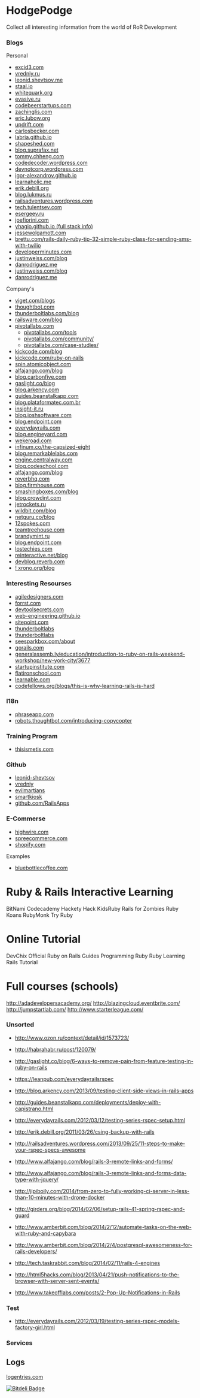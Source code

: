 HodgePodge
==========

Collect all interesting information from the world of RoR Development

### Blogs

Personal

* [excid3.com](http://excid3.com/)
* [vredniy.ru](http://vredniy.ru/)
* [leonid.shevtsov.me](http://leonid.shevtsov.me/ru)
* [staal.io](http://staal.io/)
* [whitequark.org](http://whitequark.org/)
* [evasive.ru](http://evasive.ru/)
* [codebeerstartups.com](http://www.codebeerstartups.com/)
* [zachinglis.com](http://zachinglis.com/)
* [eric.lubow.org](http://eric.lubow.org/)
* [updrift.com](http://www.updrift.com/)
* [carlosbecker.com](http://carlosbecker.com/)
* [labria.github.io](http://labria.github.io/)
* [shapeshed.com](http://shapeshed.com/)
* [blog.suprafax.net](http://blog.suprafax.net/)
* [tommy.chheng.com](http://tommy.chheng.com/)
* [codedecoder.wordpress.com](http://codedecoder.wordpress.com/)
* [devnotcorp.wordpress.com](http://devnotcorp.wordpress.com/)
* [igor-alexandrov.github.io](http://igor-alexandrov.github.io/)
* [learnaholic.me](http://learnaholic.me/)
* [erik.debill.org](http://erik.debill.org/)
* [blog.lukmus.ru](http://blog.lukmus.ru/)
* [railsadventures.wordpress.com](http://railsadventures.wordpress.com/)
* [tech.tulentsev.com](http://tech.tulentsev.com/)
* [esergeev.ru](http://esergeev.ru/)
* [joefiorini.com](http://joefiorini.com/)
* [yhagio.github.io (full stack info)](http://yhagio.github.io)
* [jessewolgamott.com](http://jessewolgamott.com/)
* [brettu.com/rails-daily-ruby-tip-32-simple-ruby-class-for-sending-sms-with-twilio](http://brettu.com/rails-daily-ruby-tip-32-simple-ruby-class-for-sending-sms-with-twilio/)
* [developerminutes.com](http://developerminutes.com/)
* [justinweiss.com/blog](http://www.justinweiss.com/blog)
* [danrodriguez.me](http://danrodriguez.me)
* [justinweiss.com/blog](http://www.justinweiss.com/blog)
* [danrodriguez.me](http://danrodriguez.me)

Company's

* [viget.com/blogs](http://viget.com/blogs)
* [thoughtbot.com](http://thoughtbot.com)
* [thunderboltlabs.com/blog](http://thunderboltlabs.com/blog/)
* [railsware.com/blog](http://railsware.com/blog/)
* [pivotallabs.com](http://pivotallabs.com)
  * [pivotallabs.com/tools](http://pivotallabs.com/tools/)
  * [pivotallabs.com/community/](http://pivotallabs.com/community/)
  * [pivotallabs.com/case-studies/](http://pivotallabs.com/case-studies/)
* [kickcode.com/blog](http://kickcode.com/blog/)
* [kickcode.com/ruby-on-rails](http://kickcode.com/ruby-on-rails/)
* [spin.atomicobject.com](http://spin.atomicobject.com/)
* [alfajango.com/blog](http://www.alfajango.com/blog/)
* [blog.carbonfive.com](http://blog.carbonfive.com/)
* [gaslight.co/blog](http://gaslight.co/blog/)
* [blog.arkency.com](http://blog.arkency.com/)
* [guides.beanstalkapp.com](http://guides.beanstalkapp.com/)
* [blog.plataformatec.com.br](http://blog.plataformatec.com.br/)
* [insight-it.ru](http://www.insight-it.ru/)
* [blog.joshsoftware.com](http://blog.joshsoftware.com/)
* [blog.endpoint.com](http://blog.endpoint.com/)
* [everydayrails.com](http://everydayrails.com/)
* [blog.engineyard.com](http://blog.engineyard.com/)
* [wekeroad.com](http://www.wekeroad.com)
* [infinum.co/the-capsized-eight](http://www.infinum.co/the-capsized-eight)
* [blog.remarkablelabs.com](http://blog.remarkablelabs.com/)
* [engine.centralway.com](http://engine.centralway.com/)
* [blog.codeschool.com](http://blog.codeschool.com/)
* [alfajango.com/blog](http://www.alfajango.com/blog)
* [reverbhq.com](http://reverbhq.com/)
* [blog.firmhouse.com](http://blog.firmhouse.com/)
* [smashingboxes.com/blog](http://www.smashingboxes.com/blog)
* [blog.crowdint.com](http://blog.crowdint.com/)
* [jetrockets.ru](http://www.jetrockets.ru/)
* [wildbit.com/blog](http://wildbit.com/blog/)
* [netguru.co/blog](https://netguru.co/blog)
* [12spokes.com](http://www.12spokes.com/)
* [teamtreehouse.com](https://teamtreehouse.com)
* [brandymint.ru](http://brandymint.ru)
* [blog.endpoint.com](http://blog.endpoint.com/)
* [lostechies.com](http://lostechies.com/)
* [reinteractive.net/blog](http://www.reinteractive.net/blog)
* [devblog.reverb.com](http://devblog.reverb.com/)
* [! xrono.org/blog](http://www.xrono.org/blog)

### Interesting Resourses

* [agiledesigners.com](http://www.agiledesigners.com/)
* [forrst.com](http://forrst.com)
* [devtoolsecrets.com](http://devtoolsecrets.com/)
* [web-engineering.github.io](http://web-engineering.github.io/index.html)
* [sitepoint.com](http://www.sitepoint.com)
* [thunderboltlabs](thunderboltlabs)
* [thunderboltlabs](thunderboltlabs)
* [seesparkbox.com/about](http://seesparkbox.com/about)
* [gorails.com](http://gorails.com/)
* [generalassemb.ly/education/introduction-to-ruby-on-rails-weekend-workshop/new-york-city/3677](https://generalassemb.ly/education/introduction-to-ruby-on-rails-weekend-workshop/new-york-city/3677)
* [startupinstitute.com](http://startupinstitute.com/)
* [flatironschool.com](http://flatironschool.com)
* [learnable.com](https://learnable.com)
* [codefellows.org/blogs/this-is-why-learning-rails-is-hard](https://www.codefellows.org/blogs/this-is-why-learning-rails-is-hard)

### I18n

* [phraseapp.com](https://phraseapp.com/docs/migration-guides/migrating-from-copycopter)
* [robots.thoughtbot.com/introducing-copycopter](http://robots.thoughtbot.com/introducing-copycopter)

### Training Program

* [thisismetis.com](http://www.thisismetis.com/)

### Github

* [leonid-shevtsov](https://github.com/leonid-shevtsov)
* [vredniy](https://github.com/vredniy)
* [evilmartians](https://github.com/evilmartians)
* [smartkiosk](https://github.com/smartkiosk)
* [github.com/RailsApps](https://github.com/RailsApps)

### E-Commerse

* [highwire.com](http://www.highwire.com/)
* [spreecommerce.com](http://spreecommerce.com/)
* [shopify.com](http://www.shopify.com/)

Examples

* [bluebottlecoffee.com](http://www.bluebottlecoffee.com/)


# Ruby & Rails Interactive Learning

BitNami
Codecademy
Hackety Hack
KidsRuby
Rails for Zombies
Ruby Koans
RubyMonk
Try Ruby

# Online Tutorial

DevChix
Official Ruby on Rails Guides
Programming Ruby
Ruby Learning
Rails Tutorial

# Full courses (schools)

http://adadevelopersacademy.org/
http://blazingcloud.eventbrite.com/
http://jumpstartlab.com/
http://www.starterleague.com/

### Unsorted

* http://www.ozon.ru/context/detail/id/1573723/
* http://habrahabr.ru/post/120079/
* http://gaslight.co/blog/6-ways-to-remove-pain-from-feature-testing-in-ruby-on-rails
* https://leanpub.com/everydayrailsrspec
* http://blog.arkency.com/2013/09/testing-client-side-views-in-rails-apps
* http://guides.beanstalkapp.com/deployments/deploy-with-capistrano.html
* http://everydayrails.com/2012/03/12/testing-series-rspec-setup.html
* http://erik.debill.org/2011/03/26/csing-backup-with-rails
* http://railsadventures.wordpress.com/2013/09/25/11-steps-to-make-your-rspec-specs-awesome
* http://www.alfajango.com/blog/rails-3-remote-links-and-forms/
* http://www.alfajango.com/blog/rails-3-remote-links-and-forms-data-type-with-jquery/
* http://jipiboily.com/2014/from-zero-to-fully-working-ci-server-in-less-than-10-minutes-with-drone-docker
* http://girders.org/blog/2014/02/06/setup-rails-41-spring-rspec-and-guard
* http://www.amberbit.com/blog/2014/2/12/automate-tasks-on-the-web-with-ruby-and-capybara
* http://www.amberbit.com/blog/2014/2/4/postgresql-awesomeness-for-rails-developers/
* http://tech.taskrabbit.com/blog/2014/02/11/rails-4-engines

* http://html5hacks.com/blog/2013/04/21/push-notifications-to-the-browser-with-server-sent-events/

* http://www.takeofflabs.com/posts/2-Pop-Up-Notifications-in-Rails

### Test
* http://everydayrails.com/2012/03/19/testing-series-rspec-models-factory-girl.html

### Services

## Logs

[logentries.com](https://logentries.com)


[![Bitdeli Badge](https://d2weczhvl823v0.cloudfront.net/sergii/hodgepodge/trend.png)](https://bitdeli.com/free "Bitdeli Badge")

